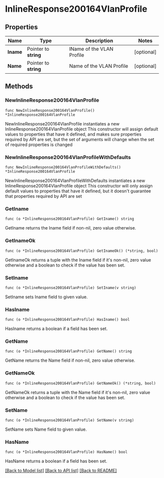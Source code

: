 # InlineResponse200164VlanProfile

## Properties

Name | Type | Description | Notes
------------ | ------------- | ------------- | -------------
**Iname** | Pointer to **string** | IName of the VLAN Profile | [optional] 
**Name** | Pointer to **string** | Name of the VLAN Profile | [optional] 

## Methods

### NewInlineResponse200164VlanProfile

`func NewInlineResponse200164VlanProfile() *InlineResponse200164VlanProfile`

NewInlineResponse200164VlanProfile instantiates a new InlineResponse200164VlanProfile object
This constructor will assign default values to properties that have it defined,
and makes sure properties required by API are set, but the set of arguments
will change when the set of required properties is changed

### NewInlineResponse200164VlanProfileWithDefaults

`func NewInlineResponse200164VlanProfileWithDefaults() *InlineResponse200164VlanProfile`

NewInlineResponse200164VlanProfileWithDefaults instantiates a new InlineResponse200164VlanProfile object
This constructor will only assign default values to properties that have it defined,
but it doesn't guarantee that properties required by API are set

### GetIname

`func (o *InlineResponse200164VlanProfile) GetIname() string`

GetIname returns the Iname field if non-nil, zero value otherwise.

### GetInameOk

`func (o *InlineResponse200164VlanProfile) GetInameOk() (*string, bool)`

GetInameOk returns a tuple with the Iname field if it's non-nil, zero value otherwise
and a boolean to check if the value has been set.

### SetIname

`func (o *InlineResponse200164VlanProfile) SetIname(v string)`

SetIname sets Iname field to given value.

### HasIname

`func (o *InlineResponse200164VlanProfile) HasIname() bool`

HasIname returns a boolean if a field has been set.

### GetName

`func (o *InlineResponse200164VlanProfile) GetName() string`

GetName returns the Name field if non-nil, zero value otherwise.

### GetNameOk

`func (o *InlineResponse200164VlanProfile) GetNameOk() (*string, bool)`

GetNameOk returns a tuple with the Name field if it's non-nil, zero value otherwise
and a boolean to check if the value has been set.

### SetName

`func (o *InlineResponse200164VlanProfile) SetName(v string)`

SetName sets Name field to given value.

### HasName

`func (o *InlineResponse200164VlanProfile) HasName() bool`

HasName returns a boolean if a field has been set.


[[Back to Model list]](../README.md#documentation-for-models) [[Back to API list]](../README.md#documentation-for-api-endpoints) [[Back to README]](../README.md)


